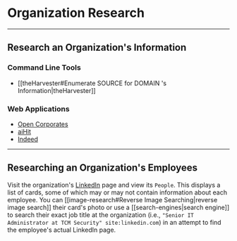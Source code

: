 # Organization Research

---

## Research an Organization's Information

### Command Line Tools

- [[theHarvester#Enumerate SOURCE for DOMAIN 's Information|theHarvester]]

### Web Applications

- [Open Corporates](https://opencorporates.com/)
- [aiHit](https://www.aihitdata.com/)
- [Indeed](https://www.indeed.com/)

---

## Researching an Organization's Employees

Visit the organization's [LinkedIn](https://www.linkedin.com/) page and view its `People`. This displays a list of cards, some of which may or may not contain information about each employee. You can [[image-research#Reverse Image Searching|reverse image search]] their card's photo or use a [[search-engines|search engine]] to search their exact job title at the organization (i.e., `"Senior IT Administrator at TCM Security" site:linkedin.com`) in an attempt to find the employee's actual LinkedIn page.
